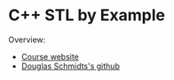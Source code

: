 # C++ STL by Example
Overview:
* [Course website](http://www.dre.vanderbilt.edu/~schmidt/STLBE/)
* [Douglas Schmidts's github](https://github.com/douglascraigschmidt)

